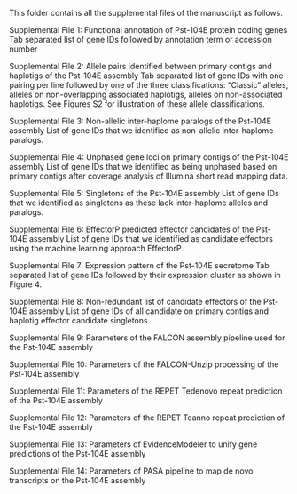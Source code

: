 This folder contains all the supplemental files of the manuscript as follows.

Supplemental File 1: Functional annotation of Pst-104E protein coding genes
Tab separated list of gene IDs followed by annotation term or accession number

Supplemental File 2: Allele pairs identified between primary contigs and haplotigs of the Pst-104E assembly
Tab separated list of gene IDs with one pairing per line followed by one of the three classifications: “Classic” alleles, alleles on non-overlapping associated haplotigs, alleles on non-associated haplotigs. See Figures S2 for illustration of these allele classifications.

Supplemental File 3: Non-allelic inter-haplome paralogs of the Pst-104E assembly
List of gene IDs that we identified as non-allelic inter-haplome paralogs.

Supplemental File 4: Unphased gene loci on primary contigs of the Pst-104E assembly
List of gene IDs that we identified as being unphased based on primary contigs after coverage analysis of Illumina short read mapping data. 

Supplemental File 5: Singletons of the Pst-104E assembly
List of gene IDs that we identified as singletons as these lack inter-haplome alleles and paralogs. 

Supplemental File 6: EffectorP predicted effector candidates of the Pst-104E assembly
List of gene IDs that we identified as candidate effectors using the machine learning approach EffectorP.

Supplemental File 7: Expression pattern of the Pst-104E secretome
Tab separated list of gene IDs followed by their expression cluster as shown in Figure 4.

Supplemental File 8: Non-redundant list of candidate effectors of the Pst-104E assembly
List of gene IDs of all candidate on primary contigs and haplotig effector candidate singletons.

Supplemental File 9: Parameters of the FALCON assembly pipeline used for the Pst-104E assembly

Supplemental File 10: Parameters of the FALCON-Unzip processing of the Pst-104E assembly

Supplemental File 11: Parameters of the REPET Tedenovo repeat prediction of the Pst-104E assembly

Supplemental File 12: Parameters of the REPET Teanno repeat prediction of the Pst-104E assembly

Supplemental File 13: Parameters of EvidenceModeler to unify gene predictions of the Pst-104E assembly

Supplemental File 14: Parameters of PASA pipeline to map de novo transcripts on the Pst-104E assembly

